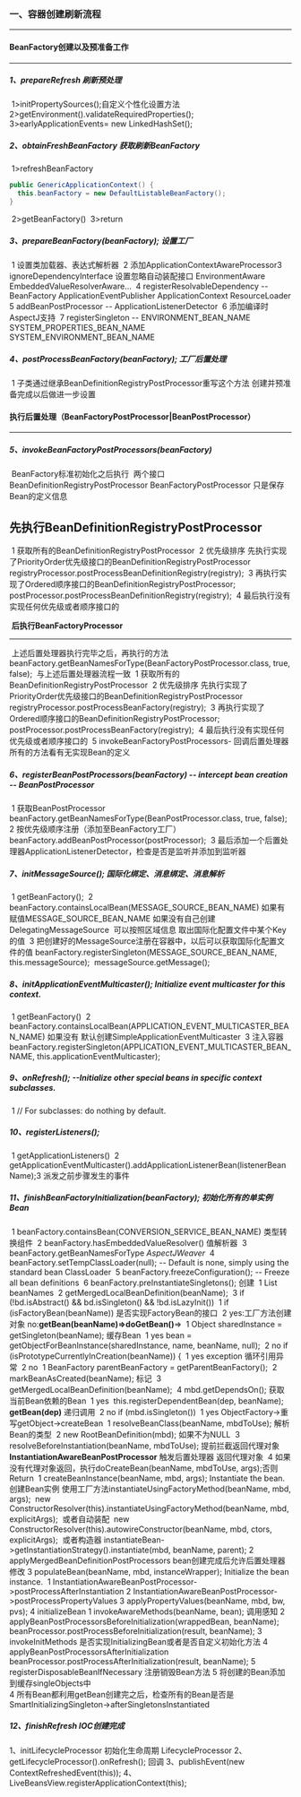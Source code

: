 ### 一、容器创建刷新流程
***
####  BeanFactory创建以及预准备工作

***

##### 1、prepareRefresh 刷新预处理

​    1>initPropertySources();自定义个性化设置方法
​    2>getEnvironment().validateRequiredProperties();
​    3>earlyApplicationEvents= new LinkedHashSet<ApplicationEvent>();

##### 2、obtainFreshBeanFactory 获取刷新BeanFactory

​    1>refreshBeanFactory 

```java
public GenericApplicationContext() {
  this.beanFactory = new DefaultListableBeanFactory();
}
```

​    2>getBeanFactory() 
​    3>return

##### 3、prepareBeanFactory(beanFactory); 设置工厂

​    1 设置类加载器、表达式解析器
​    2 添加ApplicationContextAwareProcessor 
​    3 ignoreDependencyInterface 设置忽略自动装配接口 EnvironmentAware EmbeddedValueResolverAware...
​    4 registerResolvableDependency -- BeanFactory ApplicationEventPublisher ApplicationContext ResourceLoader
​    5 addBeanPostProcessor -- ApplicationListenerDetector
​    6 添加编译时AspectJ支持
​    7 registerSingleton -- ENVIRONMENT_BEAN_NAME SYSTEM_PROPERTIES_BEAN_NAME SYSTEM_ENVIRONMENT_BEAN_NAME

##### 4、postProcessBeanFactory(beanFactory); 工厂后置处理

​    1 子类通过继承BeanDefinitionRegistryPostProcessor重写这个方法 创建并预准备完成以后做进一步设置

#### 执行后置处理（BeanFactoryPostProcessor|BeanPostProcessor）

***

##### 5、invokeBeanFactoryPostProcessors(beanFactory) 

​      BeanFactory标准初始化之后执行
​      两个接口 BeanDefinitionRegistryPostProcessor BeanFactoryPostProcessor 
       只是保存Bean的定义信息
              
​	 **先执行BeanDefinitionRegistryPostProcessor**
------

​      1 获取所有的BeanDefinitionRegistryPostProcessor
​      2 优先级排序 先执行实现了PriorityOrder优先级接口的BeanDefinitionRegistryPostProcessor
​        registryProcessor.postProcessBeanDefinitionRegistry(registry);
​      3 再执行实现了Ordered顺序接口的BeanDefinitionRegistryPostProcessor;
​        postProcessor.postProcessBeanDefinitionRegistry(registry);
​      4 最后执行没有实现任何优先级或者顺序接口的

​    **后执行BeanFactoryProcessor**

***
​      上述后置处理器执行完毕之后，再执行的方法
​         beanFactory.getBeanNamesForType(BeanFactoryPostProcessor.class, true, false);
​      与上述后置处理器流程一致
​         1 获取所有的BeanDefinitionRegistryPostProcessor
​         2 优先级排序 先执行实现了PriorityOrder优先级接口的BeanDefinitionRegistryPostProcessor
​           registryProcessor.postProcessBeanFactory(registry);
​         3 再执行实现了Ordered顺序接口的BeanDefinitionRegistryPostProcessor;
​           postProcessor.postProcessBeanFactory(registry);
​         4 最后执行没有实现任何优先级或者顺序接口的
​         5 invokeBeanFactoryPostProcessors- 回调后置处理器所有的方法看有无实现Bean的定义

##### 6、registerBeanPostProcessors(beanFactory) -- intercept bean creation -- **BeanPostProcessor**

​    1 获取BeanPostProcessor beanFactory.getBeanNamesForType(BeanPostProcessor.class, true, false);
​    2 按优先级顺序注册（添加至BeanFactory工厂） beanFactory.addBeanPostProcessor(postProcessor);
​    3 最后添加一个后置处理器ApplicationListenerDetector，检查是否是监听并添加到监听器

##### 7、initMessageSource(); 国际化绑定、消息绑定、消息解析

​    1 getBeanFactory();
​    2 beanFactory.containsLocalBean(MESSAGE_SOURCE_BEAN_NAME)
​    如果有赋值MESSAGE_SOURCE_BEAN_NAME
​    如果没有自己创建DelegatingMessageSource
​    可以按照区域信息 取出国际化配置文件中某个Key的值
​    3 把创建好的MessageSource注册在容器中，以后可以获取国际化配置文件的值
​        beanFactory.registerSingleton(MESSAGE_SOURCE_BEAN_NAME, this.messageSource);
​        messageSource.getMessage();

##### 8、initApplicationEventMulticaster(); Initialize event multicaster for this context.

​    1 getBeanFactory()
​    2 beanFactory.containsLocalBean(APPLICATION_EVENT_MULTICASTER_BEAN_NAME)
​      如果没有 默认创建SimpleApplicationEventMulticaster
​    3 注入容器
​    beanFactory.registerSingleton(APPLICATION_EVENT_MULTICASTER_BEAN_NAME, this.applicationEventMulticaster);

##### 9、onRefresh(); --Initialize other special beans in specific context subclasses.

​    1 // For subclasses: do nothing by default.

##### 10、registerListeners();

​    1 getApplicationListeners()
​    2 getApplicationEventMulticaster().addApplicationListenerBean(listenerBeanName);
​    3 派发之前步骤发生的事件

##### 11、finishBeanFactoryInitialization(beanFactory); 初始化所有的单实例Bean

​    1 beanFactory.containsBean(CONVERSION_SERVICE_BEAN_NAME) 	类型转换组件
​    2 beanFactory.hasEmbeddedValueResolver() 	值解析器
​    3 beanFactory.getBeanNamesForType      *AspectJWeaver*
​    4 beanFactory.setTempClassLoader(null); -- Default is none, simply using the standard bean ClassLoader
​    5 beanFactory.freezeConfiguration(); -- Freeze all bean definitions
​    6 beanFactory.preInstantiateSingletons(); 创建
​        1 List<String> beanNames
​        2 getMergedLocalBeanDefinition(beanName);
​        3 if (!bd.isAbstract() && bd.isSingleton() && !bd.isLazyInit())
​            1 if (isFactoryBean(beanName)) 是否实现FactoryBean的接口
​            2 yes:工厂方法创建对象
​               no:**getBean(beanName)=>doGetBean()**=>
​                1 Object sharedInstance = getSingleton(beanName); 缓存Bean
​                    1 yes bean = getObjectForBeanInstance(sharedInstance, name, beanName, null);
​                    2 no if (isPrototypeCurrentlyInCreation(beanName)) {
​                        1 yes exception 循环引用异常
​                        2 no 
​                            1 BeanFactory parentBeanFactory = getParentBeanFactory();
​                            2 markBeanAsCreated(beanName); 标记
​                            3 getMergedLocalBeanDefinition(beanName);
​                            4 mbd.getDependsOn(); 获取当前Bean依赖的Bean
​                                1 yes
​                                        this.registerDependentBean(dep, beanName);
​                                        **getBean(dep)** 递归调用
​                                2 no if (mbd.isSingleton())
​                                    1 yes ObjectFactory->重写getObject->createBean
​                                        1 resolveBeanClass(beanName, mbdToUse); 解析Bean的类型
​                                        2 new RootBeanDefinition(mbd); 如果不为NULL
​                                        3 resolveBeforeInstantiation(beanName, mbdToUse); 提前拦截返回代理对象
​                                           **InstantiationAwareBeanPostProcessor** 触发后置处理器 返回代理对象
​                                        4 如果没有代理对象返回，执行doCreateBean(beanName, mbdToUse, args);否则Return
​                                          1 createBeanInstance(beanName, mbd, args); Instantiate the bean. 创建Bean实例
​                                             使用工厂方法instantiateUsingFactoryMethod(beanName, mbd, args);
​                                               new ConstructorResolver(this).instantiateUsingFactoryMethod(beanName, mbd, explicitArgs);
​                                             或者自动装配
​                                               new ConstructorResolver(this).autowireConstructor(beanName, mbd, ctors, explicitArgs);
​                                             或者构造器
​                                               instantiateBean->getInstantiationStrategy().instantiate(mbd, beanName, parent);
                                           2 applyMergedBeanDefinitionPostProcessors bean创建完成后允许后置处理器修改
                                           3 populateBean(beanName, mbd, instanceWrapper);  Initialize the bean instance.
​                                              1 InstantiationAwareBeanPostProcessor->postProcessAfterInstantiation
                                               2 InstantiationAwareBeanPostProcessor->postProcessPropertyValues
                                               3 applyPropertyValues(beanName, mbd, bw, pvs);
                                           4 initializeBean
                                               1 invokeAwareMethods(beanName, bean); 调用感知
                                               2 applyBeanPostProcessorsBeforeInitialization(wrappedBean, beanName);
                                                 beanProcessor.postProcessBeforeInitialization(result, beanName);
                                               3 invokeInitMethods
                                                 是否实现InitializingBean或者是否自定义初始化方法
                                               4 applyBeanPostProcessorsAfterInitialization
                                                 beanProcessor.postProcessAfterInitialization(result, beanName);
                                           5 registerDisposableBeanIfNecessary 注册销毁Bean方法
                                         5 将创建的Bean添加到缓存singleObjects中     
          4 所有Bean都利用getBean创建完之后，检查所有的Bean是否是
            SmartInitializingSingleton->afterSingletonsInstantiated
            
##### 12、finishRefresh IOC创建完成
   1、initLifecycleProcessor 初始化生命周期 LifecycleProcessor
   2、getLifecycleProcessor().onRefresh(); 回调
   3、publishEvent(new ContextRefreshedEvent(this));
   4、LiveBeansView.registerApplicationContext(this);



















